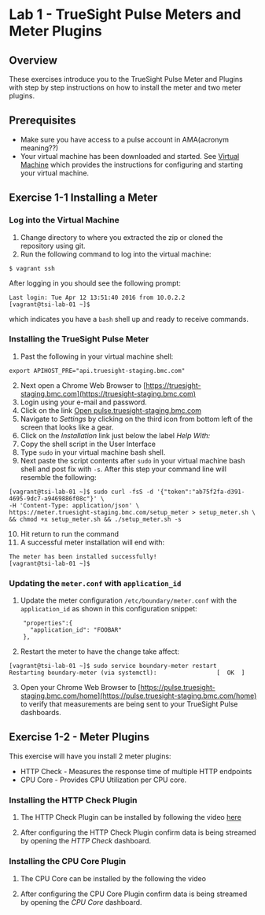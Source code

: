 Lab 1 - TrueSight Pulse Meters and Meter Plugins
================================================

## Overview

These exercises introduce you to the TrueSight Pulse Meter and Plugins with step by step instructions
on how to install the meter and two meter plugins.


## Prerequisites

- Make sure you have access to a pulse account in AMA(acronym meaning??)
- Your virtual machine has been downloaded and started. See [Virtual Machine](../getting_started/virtual_machine.md)
which provides the instructions for configuring and starting your virtual machine.

## Exercise 1-1 Installing a Meter

### Log into the Virtual Machine

1. Change directory to where you extracted the zip or cloned the repository using git.
2. Run the following command to log into the virtual machine:
```
$ vagrant ssh
```
After logging in you should see the following prompt:
```
Last login: Tue Apr 12 13:51:40 2016 from 10.0.2.2
[vagrant@tsi-lab-01 ~]$
```

which indicates you have a `bash` shell up and ready to receive commands.

### Installing the TrueSight Pulse Meter

1. Past the following in your virtual machine shell:
```
export APIHOST_PRE="api.truesight-staging.bmc.com"
```
2. Next open a Chrome Web Browser to [https://truesight-staging.bmc.com](https://truesight-staging.bmc.com)
3. Login using your e-mail and password.
4. Click on the link [Open pulse.truesight-staging.bmc.com](https://pulse.truesight-staging.bmc.com/)
5. Navigate to _Settings_ by clicking on the third icon from bottom left of the screen
that looks like a gear.
6. Click on the _Installation_ link just below the label _Help With:_
7. Copy the shell script in the User Interface
8. Type `sudo` in your virtual machine bash shell.
9. Next paste the script contents after `sudo` in your virtual machine bash shell and
post fix with `-s`. After this step your command line will resemble the following:
```
[vagrant@tsi-lab-01 ~]$ sudo curl -fsS -d '{"token":"ab75f2fa-d391-4695-9dc7-a9469886f08c"}' \
-H 'Content-Type: application/json' \
https://meter.truesight-staging.bmc.com/setup_meter > setup_meter.sh \
&& chmod +x setup_meter.sh && ./setup_meter.sh -s
```
10. Hit return to run the command
11. A successful meter installation will end with:
```
The meter has been installed successfully!
[vagrant@tsi-lab-01 ~]$
```

### Updating the `meter.conf` with `application_id`

1. Update the meter configuration `/etc/boundary/meter.conf` with the `application_id` as shown
in this configuration snippet:
```
    "properties":{
      "application_id": "FOOBAR"
    },
```
2. Restart the meter to have the change take affect:
```
[vagrant@tsi-lab-01 ~]$ sudo service boundary-meter restart
Restarting boundary-meter (via systemctl):                 [  OK  ]
```
3. Open your Chrome Web Browser to
[https://pulse.truesight-staging.bmc.com/home](https://pulse.truesight-staging.bmc.com/home)
to verify that measurements are being sent to your TrueSight Pulse dashboards.


## Exercise 1-2 - Meter Plugins

This exercise will have you install 2 meter plugins:

- HTTP Check - Measures the response time of multiple HTTP endpoints
- CPU Core - Provides CPU Utilization per CPU core.

### Installing the HTTP Check Plugin

1. The HTTP Check Plugin can be installed by following the video
[here](https://help.truesight.bmc.com/hc/en-us/articles/202622071-Plugins-HTTP-Check-Deployment-Walkthrough)

2. After configuring the HTTP Check Plugin confirm data is being streamed by opening the _HTTP Check_
dashboard.


### Installing the CPU Core Plugin

1. The CPU Core can be installed by the following the video
[](https://help.truesight.bmc.com/hc/en-us/articles/202671691-Plugins-CPU-Core-Deployment-Walkthrough)

2. After configuring the CPU Core Plugin confirm data is being streamed by opening the _CPU Core_
dashboard.
